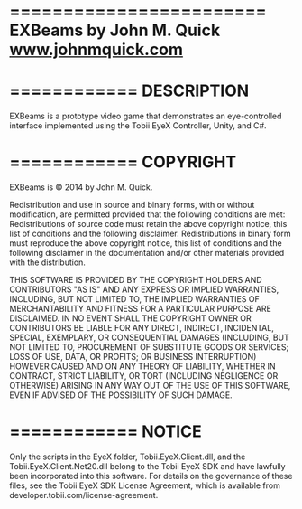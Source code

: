 ========================
EXBeams
by John M. Quick
www.johnmquick.com
========================

============
DESCRIPTION
============

EXBeams is a prototype video game that demonstrates an eye-controlled interface implemented using the Tobii EyeX Controller, Unity, and C#.

============
COPYRIGHT
============

EXBeams is © 2014 by John M. Quick.

Redistribution and use in source and binary forms, with or without modification, are permitted provided that the following conditions are met:
Redistributions of source code must retain the above copyright notice, this list of conditions and the following disclaimer.
Redistributions in binary form must reproduce the above copyright notice, this list of conditions and the following disclaimer in the documentation and/or other materials provided with the distribution.

THIS SOFTWARE IS PROVIDED BY THE COPYRIGHT HOLDERS AND CONTRIBUTORS "AS IS" AND ANY EXPRESS OR IMPLIED WARRANTIES, INCLUDING, BUT NOT LIMITED TO, THE IMPLIED WARRANTIES OF MERCHANTABILITY AND FITNESS FOR A PARTICULAR PURPOSE ARE DISCLAIMED. IN NO EVENT SHALL THE COPYRIGHT OWNER OR CONTRIBUTORS BE LIABLE FOR ANY DIRECT, INDIRECT, INCIDENTAL, SPECIAL, EXEMPLARY, OR CONSEQUENTIAL DAMAGES (INCLUDING, BUT NOT LIMITED TO, PROCUREMENT OF SUBSTITUTE GOODS OR SERVICES; LOSS OF USE, DATA, OR PROFITS; OR BUSINESS INTERRUPTION) HOWEVER CAUSED AND ON ANY THEORY OF LIABILITY, WHETHER IN CONTRACT, STRICT LIABILITY, OR TORT (INCLUDING NEGLIGENCE OR OTHERWISE) ARISING IN ANY WAY OUT OF THE USE OF THIS SOFTWARE, EVEN IF ADVISED OF THE POSSIBILITY OF SUCH DAMAGE.

============
NOTICE
============

Only the scripts in the EyeX folder, Tobii.EyeX.Client.dll, and the Tobii.EyeX.Client.Net20.dll belong to the Tobii EyeX SDK and have lawfully been incorporated into this software. For details on the governance of these files, see the Tobii EyeX SDK License Agreement, which is available from developer.tobii.com/license-agreement.